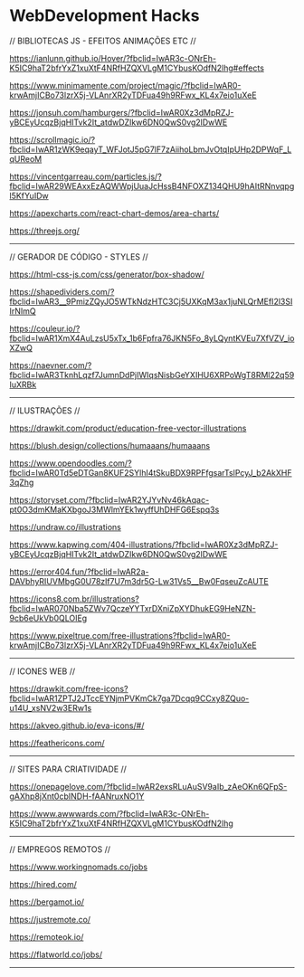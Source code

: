 # WebDevelopment Hacks

// BIBLIOTECAS JS - EFEITOS ANIMAÇÕES ETC //

https://ianlunn.github.io/Hover/?fbclid=IwAR3c-ONrEh-K5IC9haT2bfrYxZ1xuXtF4NRfHZQXVLgM1CYbusKOdfN2lhg#effects

https://www.minimamente.com/project/magic/?fbclid=IwAR0-krwAmjICBo73lzrX5j-VLAnrXR2yTDFua49h9RFwx_KL4x7eio1uXeE

https://jonsuh.com/hamburgers/?fbclid=IwAR0Xz3dMpRZJ-yBCEyUcqzBjqHITvk2It_atdwDZIkw6DN0QwS0vg2lDwWE

https://scrollmagic.io/?fbclid=IwAR1zWK9eqayT_WFJotJ5pG7lF7zAiihoLbmJvOtqIpUHp2DPWqF_LqUReoM

https://vincentgarreau.com/particles.js/?fbclid=IwAR29WEAxxEzAQWWpjUuaJcHssB4NFOXZ134QHU9hAItRNnvqpgl5KfYuIDw

https://apexcharts.com/react-chart-demos/area-charts/

https://threejs.org/

---------------------------------------------------

// GERADOR DE CÓDIGO - STYLES //

https://html-css-js.com/css/generator/box-shadow/

https://shapedividers.com/?fbclid=IwAR3__9PmizZQyJO5WTkNdzHTC3Cj5UXKqM3ax1juNLQrMEfI2l3SIIrNImQ

https://couleur.io/?fbclid=IwAR1XmX4AuLzsU5xTx_1b6Fpfra76JKN5Fo_8yLQyntKVEu7XfVZV_ioXZwQ

https://naevner.com/?fbclid=IwAR3TknhLqzf7JumnDdPjIWIqsNisbGeYXIHU6XRPoWgT8RMl22q59IuXRBk

---------------------------------------------------

// ILUSTRAÇÕES //

https://drawkit.com/product/education-free-vector-illustrations

https://blush.design/collections/humaaans/humaaans

https://www.opendoodles.com/?fbclid=IwAR0Td5eDTGan8KUF2SYlhI4tSkuBDX9RPFfgsarTslPcyJ_b2AkXHF3qZhg

https://storyset.com/?fbclid=IwAR2YJYvNv46kAqac-pt0O3dmKMaKXbgoJ3MWlmYEk1wyffUhDHFG6Espq3s

https://undraw.co/illustrations

https://www.kapwing.com/404-illustrations/?fbclid=IwAR0Xz3dMpRZJ-yBCEyUcqzBjqHITvk2It_atdwDZIkw6DN0QwS0vg2lDwWE

https://error404.fun/?fbclid=IwAR2a-DAVbhyRIUVMbgG0U78zlf7U7m3dr5G-Lw31Vs5__Bw0FqseuZcAUTE

https://icons8.com.br/illustrations?fbclid=IwAR070Nba5ZWv7QczeYYTxrDXniZpXYDhukEG9HeNZN-9cb6eUkVb0QLOIEg

https://www.pixeltrue.com/free-illustrations?fbclid=IwAR0-krwAmjICBo73lzrX5j-VLAnrXR2yTDFua49h9RFwx_KL4x7eio1uXeE

---------------------------------------------------

// ICONES WEB //

https://drawkit.com/free-icons?fbclid=IwAR1ZPTJ2JTccEYNjmPVKmCk7ga7Dcqq9CCxy8ZQuo-u14U_xsNV2w3ERw1s

https://akveo.github.io/eva-icons/#/

https://feathericons.com/

---------------------------------------------------

// SITES PARA CRIATIVIDADE //

https://onepagelove.com/?fbclid=IwAR2exsRLuAuSV9aIb_zAeOKn6QFpS-gAXhp8jXnt0cbINDH-fAANruxNO1Y

https://www.awwwards.com/?fbclid=IwAR3c-ONrEh-K5IC9haT2bfrYxZ1xuXtF4NRfHZQXVLgM1CYbusKOdfN2lhg

---------------------------------------------------

// EMPREGOS REMOTOS //

https://www.workingnomads.co/jobs

https://hired.com/

https://bergamot.io/

https://justremote.co/

https://remoteok.io/

https://flatworld.co/jobs/

---------------------------------------------------

